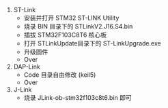 1. ST-Link
   - 安装并打开 STM32 ST-LINK Utility
   - 烧录 BIN 目录下的 STLinkV2.J16.S4.bin
   - 插拔 STM32F103C8T6 核心板
   - 打开 STLinkUpdate目录下的 ST-LinkUpgrade.exe
   - 升级固件
   - Over
2. DAP-Link
   - Code 目录自由修改 (keil5)
   - Over
3. J-Link
   - 烧录 JLink-ob-stm32f103c8t6.bin 即可
